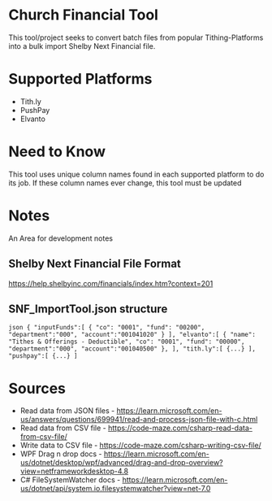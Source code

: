 # Church Financial Tool
This tool/project seeks to convert batch files from popular Tithing-Platforms into a bulk import Shelby Next Financial file.

# Supported Platforms
- Tith.ly
- PushPay
- Elvanto

# Need to Know
This tool uses unique column names found in each supported platform to do its job. If these column names ever change, this tool must be updated


# Notes
An Area for development notes
## Shelby Next Financial File Format
https://help.shelbyinc.com/financials/index.htm?context=201


## SNF_ImportTool.json structure
`json
{
    "inputFunds":[
        {
            "co": "0001",
            "fund": "00200",
            "department":"000",
            "account":"001041020"
        }
    ],
    "elvanto":[
        {
            "name": "Tithes & Offerings - Deductible",
            "co": "0001",
            "fund": "00000",
            "department":"000",
            "account":"001040500"
        },
    ],
    "tith.ly":[
        {...}
    ],
    "pushpay":[
        {...}
    ]
`

# Sources
- Read data from JSON files - https://learn.microsoft.com/en-us/answers/questions/699941/read-and-process-json-file-with-c.html
- Read data from CSV file - https://code-maze.com/csharp-read-data-from-csv-file/
- Write data to CSV file - https://code-maze.com/csharp-writing-csv-file/
- WPF Drag n drop docs - https://learn.microsoft.com/en-us/dotnet/desktop/wpf/advanced/drag-and-drop-overview?view=netframeworkdesktop-4.8
- C# FileSystemWatcher docs - https://learn.microsoft.com/en-us/dotnet/api/system.io.filesystemwatcher?view=net-7.0
